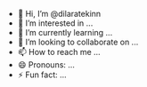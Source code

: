 - 👋 Hi, I’m @dilaratekinn
- 👀 I’m interested in ...
- 🌱 I’m currently learning ...
- 💞️ I’m looking to collaborate on ...
- 📫 How to reach me ...
- 😄 Pronouns: ...
- ⚡ Fun fact: ...

<!---
dilaratekinn/dilaratekinn is a ✨ special ✨ repository because its `README.md` (this file) appears on your GitHub profile.
You can click the Preview link to take a look at your changes.
--->
